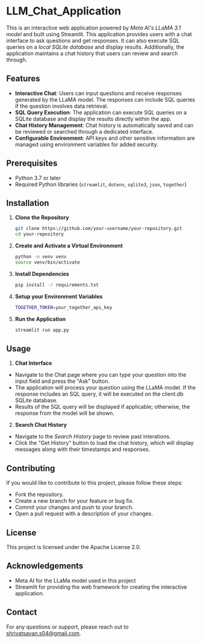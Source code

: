 # LLM_Chat_Application

This is an interactive web application powered by *Meta AI's LLaMA 3.1 model* and built using Streamlit. This application provides users with a chat interface to ask questions and get responses. It can also execute SQL queries on a *local SQLite database* and display results. Additionally, the application maintains a chat history that users can review and search through.

## Features

- **Interactive Chat**: Users can input questions and receive responses generated by the LLaMA model. The responses can include SQL queries if the question involves data retrieval.
- **SQL Query Execution**: The application can execute SQL queries on a SQLite database and display the results directly within the app.
- **Chat History Management**: Chat history is automatically saved and can be reviewed or searched through a dedicated interface.
- **Configurable Environment**: API keys and other sensitive information are managed using environment variables for added security.

## Prerequisites

- Python 3.7 or later
- Required Python libraries (`streamlit`, `dotenv`, `sqlite3`, `json`, `together`)

## Installation

1. **Clone the Repository**

   ```bash
   git clone https://github.com/your-username/your-repository.git
   cd your-repository

2. **Create and Activate a Virtual Environment**
   
    ```bash
    python -m venv venv
    source venv/bin/activate
    ```
3. **Install Dependencies**
   
    ```bash
    pip install -r requirements.txt
    ```

4. **Setup your Environment Variables**
   
    ```bash
    TOGETHER_TOKEN=your_together_api_key
    ```
5. **Run the Application**
   
    ```bash
    streamlit run app.py
    ```

## Usage

1. **Chat Interface**
- Navigate to the Chat page where you can type your question into the input field and press the "Ask" button.
- The application will process your question using the LLaMA model. If the response includes an SQL query, it will be executed on the client.db SQLite database.
- Results of the SQL query will be displayed if applicable; otherwise, the response from the model will be shown.

2. **Search Chat History**
- Navigate to the *Search History* page to review past interations.
- Click the "Get History" button to load the chat history, which will display messages along with their timestamps and responses.

## Contributing

If you would like to contribute to this project, please follow these steps:

- Fork the repository.
- Create a new branch for your feature or bug fix.
- Commit your changes and push to your branch.
- Open a pull request with a description of your changes.

## License

This project is licensed under the Apache License 2.0.

## Acknowledgements

- Meta AI for the LLaMa model used in this project
- Streamlit for providing the web framework for creating the interactive application.

## Contact

For any questions or support, please reach out to shrivatsavan.s04@gmail.com.




